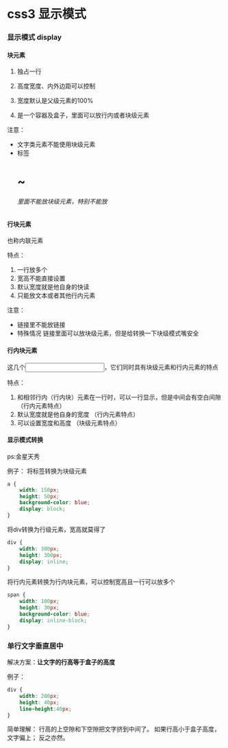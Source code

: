 # css3 显示模式

### 显示模式 display

#### 块元素
1. 独占一行

2. 高度宽度、内外边距可以控制

3. 宽度默认是父级元素的100%

4. 是一个容器及盒子，里面可以放行内或者块级元素

注意：

- 文字类元素不能使用块级元素
- 标签<p> <h1>~<h6>里面不能放块级元素，特别不能放<div>

#### 行块元素

也称内联元素

特点：
1. 一行放多个
2. 宽高不能直接设置
3. 默认宽度就是他自身的快读
4. 只能放文本或者其他行内元素

注意：
- 链接里不能放链接
- 特殊情况 链接<a>里面可以放块级元素，但是给<a>转换一下块级模式嘴安全

#### 行内块元素

这几个<img/><input/><td>，它们同时具有块级元素和行内元素的特点

特点：
1. 和相邻行内（行内块）元素在一行时，可以一行显示，但是中间会有空白间隙 （行内元素特点）
2. 默认宽度就是他自身的宽度		（行内元素特点）
3. 可以设置宽度和高度		（块级元素特点）


#### 显示模式转换

ps:金星天秀

例子：
将<a>标签转换为块级元素
```css
a {
	width: 150px;
	height: 50px;
	background-color: blue;
	display: block;
}
```
将div转换为行级元素，宽高就莫得了
```css
div {
    width: 300px;
    height: 300px;
    display: inline;
}
```

将<span>行内元素转换为行内块元素，可以控制宽高且一行可以放多个

```css
span {
    width: 100px;
    height: 30px;
    background-color: blue;
    display: inline-block;
}
```

### 单行文字垂直居中

解决方案：**让文字的行高等于盒子的高度**

例子：
```css
div {
	width: 200px;
	height: 40px;
	line-height:40px;
}
```

简单理解：
行高的上空隙和下空隙把文字挤到中间了。
如果行高小于盒子高度，文字偏上；
反之亦然。